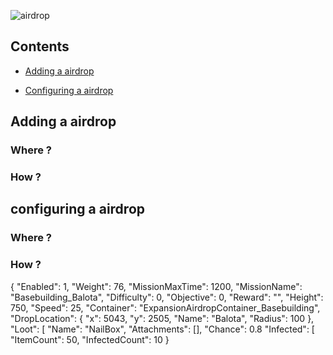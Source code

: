 ![airdrop](https://i.imgur.com/TZpLHYq.png)

## Contents


- [Adding a airdrop](#adding-a-airdrop)

- [Configuring a airdrop](#configuring-a-airdrop)



## Adding a airdrop
### Where ?


### How ?


## configuring a airdrop
### Where ?


### How ?
{
"Enabled": 1,
"Weight": 76,
"MissionMaxTime": 1200,
"MissionName": "Basebuilding_Balota",
"Difficulty": 0,
"Objective": 0,
"Reward": "",
"Height": 750,
"Speed": 25,
"Container": "ExpansionAirdropContainer_Basebuilding",
"DropLocation": {
"x": 5043,
"y": 2505,
"Name": "Balota",
"Radius": 100
},
"Loot": [
"Name": "NailBox",
"Attachments": [],
"Chance": 0.8
"Infected": [
"ItemCount": 50,
"InfectedCount": 10
}